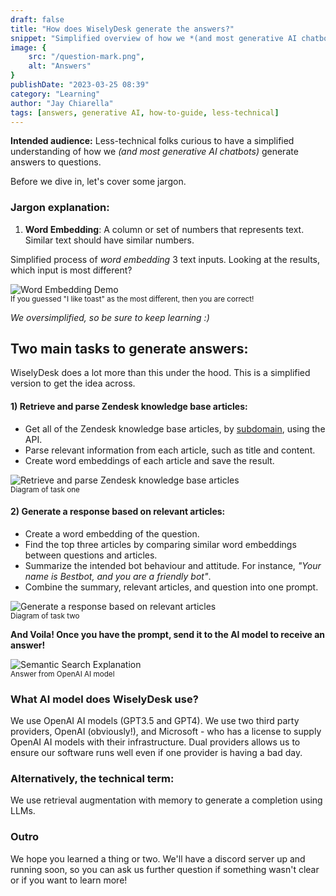 ```yaml
---
draft: false
title: "How does WiselyDesk generate the answers?"
snippet: "Simplified overview of how we *(and most generative AI chatbots)* generate answers, using AI, to questions."
image: {
    src: "/question-mark.png",
    alt: "Answers"
}
publishDate: "2023-03-25 08:39"
category: "Learning"
author: "Jay Chiarella"
tags: [answers, generative AI, how-to-guide, less-technical]
---
```


**Intended audience:** Less-technical folks curious to have a simplified understanding of how we *(and most generative AI chatbots)* generate answers to questions. 

Before we dive in, let's cover some jargon.

### Jargon explanation:

1. **Word Embedding**: A column or set of numbers that represents text. Similar text should have similar numbers. 

<p class="text-sm mb-0">Simplified process of <em>word embedding</em> 3 text inputs. Looking at the results, which input is most different?</p>

<img src="/word-embedder-intro.png" alt="Word Embedding Demo" class="mb-0 rounded mt-1">
<div class="text-center">
<sup >If you guessed "I like toast" as the most different, then you are correct!</sup>
</div>

*We oversimplified, so be sure to keep learning :)*

## Two main tasks to generate answers:

<p class="text-sm italic">WiselyDesk does a lot more than this under the hood. This is a simplified version to get the idea across.</p>

#### 1) Retrieve and parse Zendesk knowledge base articles:

- Get all of the Zendesk knowledge base articles, by <a target="_blank" href="https://support.zendesk.com/hc/en-us/articles/4409381383578-Where-can-I-find-my-Zendesk-subdomain-">subdomain</a>, using the API.
- Parse relevant information from each article, such as title and content.
- Create word embeddings of each article and save the result. 

<img src="/extract_word_embedding_from_zd.png" alt="Retrieve and parse Zendesk knowledge base articles" class="mb-0 rounded mt-1">
<div class="text-center">
<sup >Diagram of task one</sup>
</div>

#### 2) Generate a response based on relevant articles:

- Create a word embedding of the question.
- Find the top three articles by comparing similar word embeddings between questions and articles.
- Summarize the intended bot behaviour and attitude. For instance, *"Your name is Bestbot, and you are a friendly bot"*.
- Combine the summary, relevant articles, and question into one prompt. 

<img src="/combining-prompt-part-2.png" alt="Generate a response based on relevant articles" class="mb-0 rounded mt-1">
<div class="text-center">
<sup >Diagram of task two</sup>
</div>

**And Voila! Once you have the prompt, send it to the AI model to receive an answer!** 

<img src="/answer-from-openai-model.png" alt="Semantic Search Explanation" class="mb-0 rounded mt-1">
<div class="text-center">
<sup >Answer from OpenAI AI model</sup>
</div>


### What AI model does WiselyDesk use?

We use OpenAI AI models (GPT3.5 and GPT4). We use two third party providers, OpenAI (obviously!), and Microsoft - who has a license to supply OpenAI AI models with their infrastructure. Dual providers allows us to ensure our software runs well even if one provider is having a bad day.

### Alternatively, the technical term: 

We use retrieval augmentation with memory to generate a completion using LLMs.
### Outro

We hope you learned a thing or two. We'll have a discord server up and running soon, so you can ask us further question if something wasn't clear or if you want to learn more!

